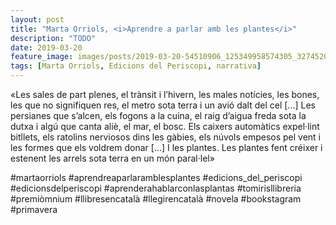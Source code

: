 ```yaml
---
layout: post
title: "Marta Orriols, <i>Aprendre a parlar amb les plantes</i>"
description: "TODO"
date: 2019-03-20
feature_image: images/posts/2019-03-20-54510906_125349958574305_3274520393126114998_n_18029749393101975.jpg
tags: [Marta Orriols, Edicions del Periscopi, narrativa]
---
```


«Les sales de part plenes, el trànsit i l’hivern, les males notícies, les bones, les que no signifiquen res, el metro sota terra i un avió dalt del cel [...] Les persianes que s’alcen, els fogons a la cuina, el raig d’aigua freda sota la dutxa i algú que canta aliè, el mar, el bosc. Els caixers automàtics expel·lint bitllets, els ratolins nerviosos dins les gàbies, els núvols empesos pel vent i les formes que els voldrem donar [...] I les plantes. Les plantes fent créixer i estenent les arrels sota terra en un món paral·lel»
<!--more-->

#martaorriols #aprendreaparlaramblesplantes #edicions_del_periscopi
#edicionsdelperiscopi #aprenderahablarconlasplantas #tomirisllibreria #premiòmnium #llibresencatalà #llegirencatalà #novela #bookstagram #primavera


